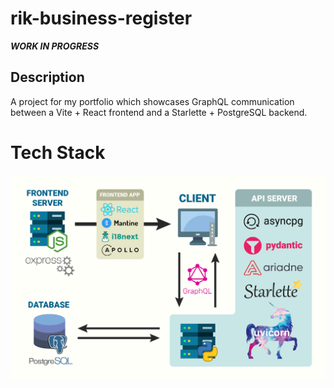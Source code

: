 # rik-business-register

***WORK IN PROGRESS***

## Description
A project for my portfolio which showcases GraphQL communication between a Vite + React frontend and a Starlette + PostgreSQL backend.

# Tech Stack
![Tech Stack](artwork/tech_stack_v2.png)